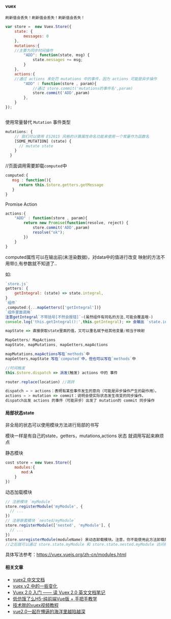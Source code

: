 
#### vuex
`刷新值会丢失！刷新值会丢失！刷新值会丢失！`
```js
var store =  new Vuex.Store({
    state: {
        messages: 0
    },
    mutations:{
	//主要为同步时间操作
        "ADD": function(state, msg) {
            state.messages += msg;
        }
    },
    actions:{
	//通过 actions 来处罚 mutations 中的事件，因为 actions 可能是异步操作
        "ADD" : function(store , param){
			//通过 store.commit('mutations的事件名',param)
            store.commit('ADD',param)
        },
    }
});



```
使用常量替代 `Mutation` 事件类型
```js
mutations: {
    // 我们可以使用 ES2015 风格的计算属性命名功能来使用一个常量作为函数名
    [SOME_MUTATION] (state) {
      // mutate state
    }
  }
```

//页面调用需要卸载`computed`中
```js
computed:{
   msg : function(){
      return this.$store.getters.getMessage
   }
}
```
Promise Action
```js
actions:{
    "ADD" : function(store , param){
        return new Promise(function(resolve, reject) {
            store.commit('ADD',param)
            resolve("ok");
        })
    }
}
```
computed属性可以在输出前(未渲染数据)，对data中的值进行改变
映射的方法不用带(),有参数就不知道了..

如:
```js
`store.js`
getters: {
    getIntegral: (state) => state.integral,
}
`组件`
,computed:{...mapGetters(['getIntegral'])}
`组件里面调用`
注意getIntegral`不带括号[不然会报错]`~(虽然组件有同名的方法,可能会覆盖哦~)
console.log('this.getIntegral():',this.getIntegral); => 会输出 `state.integral`的值

mapState => 直接获取state里面的值，又可以重名赋予给其他变量/相当于映射

MapGetters/ MapActions
mapState, mapMutations, mapGetters,mapActions

mapMutations,mapActions写在`methods`中
mapGetters,mapState 写在`computed`中，但也可以写在`methods`中

//时间触发
this.$store.dispatch => 派发(触发) actions 中的 事件

router.replace(location) //跳转

dispatch = > actions：表明有某些事件发生的意向（可能是异步操作产生的副作用）。
actions = > mutation => commit：说明会使实际状态发生改变的同步操作。
dispatch出发 actions 的事件（可能异步）出发了 mutation的 commit 同步操作
```

#### 局部状态state
非全局的状态可以使用模块方法进行局部的书写

模块一样是有自己的state，getters，mutations,actions 状态
就调用写起来麻烦点

静态模块
```js
cost store = new Vuex.Store({
    modules:{
       mod:A
    }
})
```	

动态加载模块
```js
// 注册模块 `myModule`
store.registerModule('myModule', {
  // ...
})
// 注册嵌套模块 `nested/myModule`
store.registerModule(['nested', 'myModule'], {
  // ...
})
store.unregisterModule(moduleName) 来动态卸载模块。注意，你不能使用此方法卸载静态模块（即创建 store 时声明的模块）。
//之后就可以通过 store.state.myModule 和 store.state.nested.myModule 访问模块的状态。
```
具体写法参考：https://vuex.vuejs.org/zh-cn/modules.html


#### 相关文章
- [vuex2 中文文档](https://vuex.vuejs.org/zh-cn/api.html)
- [vuex v2 中的一些变化](http://kingsongao.com/blog/2016/07/24/vuex-v2-%E4%B8%AD%E7%9A%84%E4%B8%80%E4%BA%9B%E5%8F%98%E5%8C%96/)
- [Vuex 2.0 入门 —— 读 Vuex 2.0 英文文档笔记](https://juejin.im/entry/57fde6560bd1d00058da4c5d)
- [低仿饿了么H5-纯前端Vue版 + 手把手教学](http://www.jianshu.com/p/65c957b228e9)
- [技术胖的vuex视频教程](http://jspang.com/2017/05/03/vuex/)
- [vue2.0一起在懵逼的海洋里越陷越深](http://leenty.com/tags/vuejs/)



